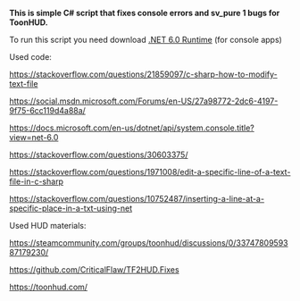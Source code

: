 **This is simple C# script that fixes console errors and sv_pure 1 bugs for ToonHUD.**

To run this script you need download [.NET 6.0 Runtime](https://dotnet.microsoft.com/en-us/download/dotnet/6.0/runtime) (for console apps)

Used code:

https://stackoverflow.com/questions/21859097/c-sharp-how-to-modify-text-file

https://social.msdn.microsoft.com/Forums/en-US/27a98772-2dc6-4197-9f75-6cc119d4a88a/

https://docs.microsoft.com/en-us/dotnet/api/system.console.title?view=net-6.0


https://stackoverflow.com/questions/30603375/

https://stackoverflow.com/questions/1971008/edit-a-specific-line-of-a-text-file-in-c-sharp

https://stackoverflow.com/questions/10752487/inserting-a-line-at-a-specific-place-in-a-txt-using-net


Used HUD materials:

https://steamcommunity.com/groups/toonhud/discussions/0/3374780959387179230/

https://github.com/CriticalFlaw/TF2HUD.Fixes

https://toonhud.com/
